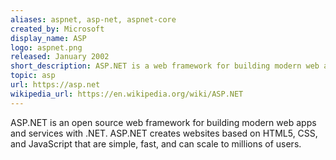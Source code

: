 ```yaml
---
aliases: aspnet, asp-net, aspnet-core
created_by: Microsoft
display_name: ASP
logo: aspnet.png
released: January 2002
short_description: ASP.NET is a web framework for building modern web apps and services.
topic: asp
url: https://asp.net
wikipedia_url: https://en.wikipedia.org/wiki/ASP.NET
---
```

ASP.NET is an open source web framework for building modern web apps and services with .NET. ASP.NET creates websites based on HTML5, CSS, and JavaScript that are simple, fast, and can scale to millions of users.
